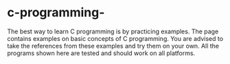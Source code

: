 # c-programming-
The best way to learn C programming is by practicing examples. 
The page contains examples on basic concepts of C programming. 
You are advised to take the references from these examples and try them on your own.
All the programs shown here are tested and should work on all platforms.

